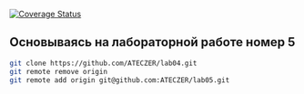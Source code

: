 [![Coverage Status](https://coveralls.io/repos/github/ATECZER/lab05/badge.svg?branch=main)](https://coveralls.io/github/ATECZER/lab05?branch=main)

## Основываясь на лабораторной работе номер 5

```bash
git clone https://github.com/ATECZER/lab04.git
git remote remove origin
git remote add origin git@github.com:ATECZER/lab05.git
```
